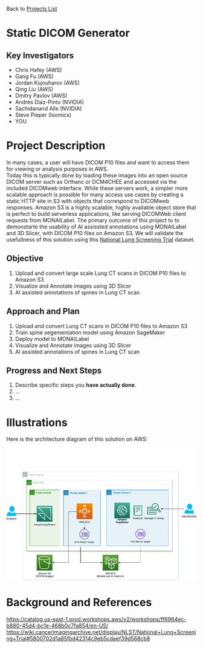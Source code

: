 Back to [Projects List](../../README.md#ProjectsList)

# Static DICOM Generator

## Key Investigators

- Chris Hafey (AWS)
- Gang Fu (AWS)
- Jordan Kojouharov (AWS)
- Qing Liu (AWS)
- Dmitry Pavlov (AWS)
- Andres Diaz-Pinto (NVIDIA)
- Sachidanand Alle (NVIDIA)
- Steve Pieper (Isomics)
- YOU

# Project Description

In many cases, a user will have DICOM P10 files and want to access them for viewing or analysis purposes in AWS.  
Today this is typically done by loading these images into an open source DICOM server such as Orthanc or DCM4CHEE and accessed via the included DICOMweb interface.
While these servers work, a simpler more scalable approach is possible for many access use cases by creating a static HTTP site in S3 with objects that correspond to DICOMweb responses.
Amazon S3 is a highly scalable, highly available object store that is perfect to build serverless applications, like serving DICOMWeb client requests from MONAILabel.
The primary outcome of this project to to demonstarte the usability of AI assissted annotations using MONAILabel and 3D Slicer, with DICOM P10 files on Amazon S3.
We will validate the usefullness of this solution using this [National Lung Screening Trial](https://wiki.cancerimagingarchive.net/display/NLST/National+Lung+Screening+Trial#5800702d1a85fbd42314c9eb5cdaef39d568cb8) dataset.

## Objective

<!-- Describe here WHAT you would like to achieve (what you will have as end result). -->

1. Upload and convert large scale Lung CT scans in DICOM P10 files to Amazon S3
2. Visualize and Annotate images using 3D Slicer
3. AI assisted annotations of spines in Lung CT scan

## Approach and Plan

<!-- Describe here HOW you would like to achieve the objectives stated above. -->

1. Upload and convert Lung CT scans in DICOM P10 files to Amazon S3
2. Train spine segementation model using Amazon SageMaker
3. Deploy model to MONAILabel
4. Visualize and Annotate images using 3D Slicer
5. AI assisted annotations of spines in Lung CT scan

## Progress and Next Steps

<!-- Update this section as you make progress, describing of what you have ACTUALLY DONE. If there are specific steps that you could not complete then you can describe them here, too. -->

1. Describe specific steps you **have actually done**.
1. ...
1. ...

# Illustrations

Here is the architecture diagram of this solution on AWS:

![arch](./arch.jpg)

# Background and References

https://catalog.us-east-1.prod.workshops.aws/v2/workshops/ff6964ec-b880-45d4-bc1e-468b0c7fa854/en-US/
https://wiki.cancerimagingarchive.net/display/NLST/National+Lung+Screening+Trial#5800702d1a85fbd42314c9eb5cdaef39d568cb8
